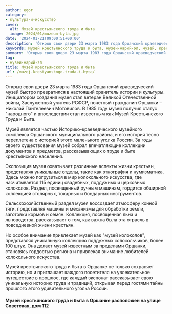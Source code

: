 ```yaml
---
author: egor
category:
- культура-и-искусство
cover:
  alt: Музей крестьянского труда и быта
  image: 2024/01/muzeum-byta.jpg
date: '2024-01-21T09:00:51+00:00'
description: 'Открыв свои двери 23 марта 1983 года Оршанский краеведческий музей быстро превратился в настоящий хранитель истории и культуры. Инициатором создания музея...'
keywords: Музей крестьянского труда и быта, музеи-марий-эл, музей, крестьянского, труда, музея, быта, представляя, стал, оршанки, известным, уголка, россии, жизни, крестьян, колокольного, искусства
summary: 'Открыв свои двери 23 марта 1983 года Оршанский краеведческий музей быстро превратился в настоящий хранитель истории и культуры. Инициатором создания музея...'
tag:
- музеи-марий-эл
title: Музей крестьянского труда и быта
url: /muzej-krestyanskogo-truda-i-byta/
---
```


Открыв свои двери 23 марта 1983 года Оршанский краеведческий музей быстро превратился в настоящий хранитель истории и культуры. Инициатором создания музея стал ветеран Великой Отечественной войны, Заслуженный учитель РСФСР, почетный гражданин Оршанки – Николай Пантелеевич Мотовилов. В 1985 году музей получил статус "народного" и впоследствии стал известным как Музей Крестьянского Труда и Быта.

Музей является частью Историко-краеведческого музейного комплекса Оршанского муниципального района, и его история тесно переплетена с историей этого маленького уголка России. За годы своего существования музей собрал впечатляющие коллекции документов и предметов, рассказывающих о труде и быте крестьянского населения.

Экспозиция музея охватывает различные аспекты жизни крестьян, представляя [уникальные отделы](/muzej-samogona/), такие как этнография и нумизматика. Здесь можно погрузиться в мир колокольного искусства, где насчитывается 115 единиц свадебных, поддужных и церковных колоколов. Раздел, посвященный ручным машинам, гордится обширной коллекцией столярных, токарных и бондарных инструментов.

Сельскохозяйственный раздел музея воссоздает атмосферу конной тяги, представляя машины и механизмы для обработки земли, заготовки кормов и семян. Коллекция, посвященная льна и льноводства, рассказывает о том, как важна была эта отрасль в повседневной жизни крестьян.

Но особое внимание привлекает музей как "музей колоколов", представляя уникальную коллекцию поддужных колокольчиков, более 100 штук. Она делает музей известным за пределами Оршанки, становясь гордостью региона и привлекая внимание любителей колокольного искусства.

Музей крестьянского труда и быта в Оршанке не только сохраняет историю, но и приглашает каждого посетителя на увлекательное путешествие в прошлое, где каждый экспонат рассказывает свою уникальную историю труда и традиций, открывая перед гостями тайны прошлого этого удивительного уголка России.

#### Музей крестьянского труда и быта в Оршанке расположен на улице Советская, дом 112